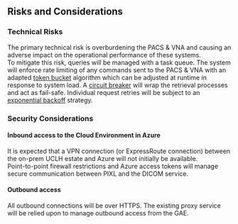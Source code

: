 ## Risks and Considerations

### Technical Risks
The primary technical risk is overburdening the PACS & VNA and causing an adverse impact on the operational performance of these systems.  
To mitigate this risk, queries will be managed with a task queue. The system will enforce rate limiting of any commands sent to the PACS & VNA with an adapted [token bucket](https://en.wikipedia.org/wiki/Token_bucket) algorithm which can be adjusted at runtime in response to system load. A [circuit breaker](https://en.wikipedia.org/wiki/Circuit_breaker_design_pattern) will wrap the retrieval processes and act as fail-safe. Individual request retries will be subject to an [exponential backoff](https://en.wikipedia.org/wiki/Exponential_backoff) strategy.


### Security Considerations
#### Inbound access to the Cloud Environment in Azure  
It is expected that a VPN connection (or ExpressRoute connection) between the on-prem UCLH estate and Azure will not initially be available.  
Point-to-point firewall restrictions and Azure access tokens will manage secure communication between PIXL and the DICOM service.

#### Outbound access 
All outbound connections will be over HTTPS.
The existing proxy service will be relied upon to manage outbound access from the GAE.